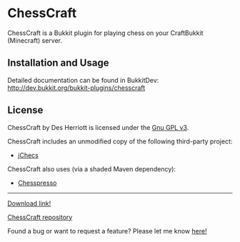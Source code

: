 # ChessCraft

ChessCraft is a Bukkit plugin for playing chess on your CraftBukkit (Minecraft) server.
 
## Installation and Usage

Detailed documentation can be found in BukkitDev: http://dev.bukkit.org/bukkit-plugins/chesscraft

## License

ChessCraft by Des Herriott is licensed under the [Gnu GPL v3](http://www.gnu.org/licenses/gpl-3.0.html). 

ChessCraft includes an unmodified copy of the following third-party project:

* [jChecs](http://jchecs.free.fr/en/index.php)

ChessCraft also uses (via a shaded Maven dependency): 

* [Chesspresso](http://www.chesspresso.org/) 

--------------------------------------------------

[Download link!](https://github.com/10becja/MinecraftPlugins/raw/master/ChessCraft/ChessCraft.jar)  

[ChessCraft repository](https://github.com/10becja/ChessCraft)

Found a bug or want to request a feature? Please let me know [here!](https://github.com/10becja/ChessCraft/issues)
